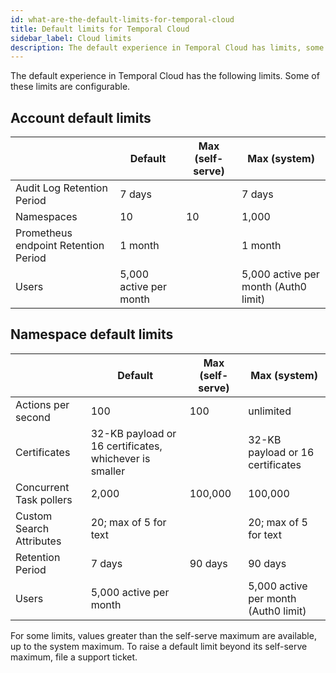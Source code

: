 ```yaml
---
id: what-are-the-default-limits-for-temporal-cloud
title: Default limits for Temporal Cloud
sidebar_label: Cloud limits
description: The default experience in Temporal Cloud has limits, some of which are configurable.
---
```


<!--- What are the default limits for Temporal Cloud? --->

The default experience in Temporal Cloud has the following limits.
Some of these limits are configurable.

## Account default limits

|                                      | Default                | Max (self-serve) | Max (system)                         |
| ------------------------------------ | ---------------------- | ---------------- | ------------------------------------ |
| Audit Log Retention Period           | 7 days                 |                  | 7 days                               |
| Namespaces                           | 10                     | 10               | 1,000                                |
| Prometheus endpoint Retention Period | 1 month                |                  | 1 month                              |
| Users                                | 5,000 active per month |                  | 5,000 active per month (Auth0 limit) |

## Namespace default limits

|                          | Default                                                | Max (self-serve) | Max (system)                         |
| ------------------------ | ------------------------------------------------------ | ---------------- | ------------------------------------ |
| Actions per second       | 100                                                    | 100              | unlimited                            |
| Certificates             | 32-KB payload or 16 certificates, whichever is smaller |                  | 32-KB payload or 16 certificates     |
| Concurrent Task pollers  | 2,000                                                  | 100,000          | 100,000                              |
| Custom Search Attributes | 20; max of 5 for text                                  |                  | 20; max of 5 for text                |
| Retention Period         | 7 days                                                 | 90 days          | 90 days                              |
| Users                    | 5,000 active per month                                 |                  | 5,000 active per month (Auth0 limit) |

For some limits, values greater than the self-serve maximum are available, up to the system maximum.
To raise a default limit beyond its self-serve maximum, file a support ticket.
